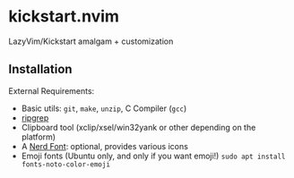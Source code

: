 # kickstart.nvim
LazyVim/Kickstart amalgam + customization

## Installation

External Requirements:
- Basic utils: `git`, `make`, `unzip`, C Compiler (`gcc`)
- [ripgrep](https://github.com/BurntSushi/ripgrep#installation)
- Clipboard tool (xclip/xsel/win32yank or other depending on the platform)
- A [Nerd Font](https://www.nerdfonts.com/): optional, provides various icons
- Emoji fonts (Ubuntu only, and only if you want emoji!) `sudo apt install fonts-noto-color-emoji`
